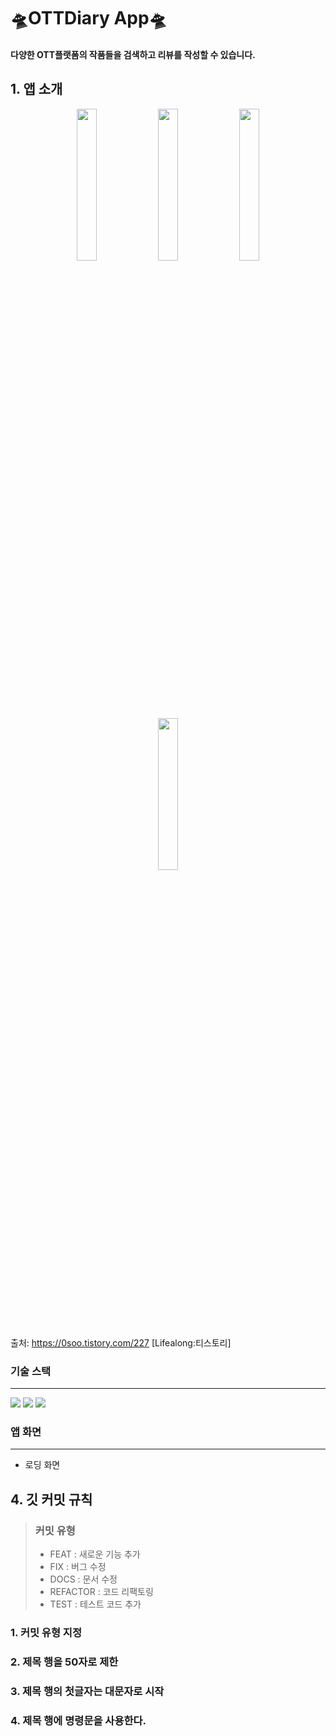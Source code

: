 #  🛸OTTDiary App🛸

#### 다양한 OTT플랫폼의 작품들을 검색하고 리뷰를 작성할 수 있습니다.


## 1. 앱 소개


<p align="center">  
   <img src="https://github.com/gotlr98/OTTDiary/assets/71820857/67b62533-f86c-49c4-8aaa-403337828137" align="center" width="25%">

   <img src="https://github.com/gotlr98/OTTDiary/assets/71820857/268415e8-54e9-4b36-8fdc-bfc4fbd054bc" align="center" width="25%">

   <img src="https://github.com/gotlr98/OTTDiary/assets/71820857/2bb81c2a-86f5-4795-a29f-dfb01a38486a" align="center" width="25%">

   <img src="https://github.com/gotlr98/OTTDiary/assets/71820857/4934207b-07a6-40f4-9898-92c429e722f4" align="center" width="25%"> 
</p>

출처: https://0soo.tistory.com/227 [Lifealong:티스토리]

### 기술 스택
------------------------------------
<div>
<img src="https://img.shields.io/badge/Swift-F05138?style=flat-square&logo=swift&logoColor=white"/>
<img src="https://img.shields.io/badge/realm-39477F?style=flat-square&logo=realm&logoColor=white"/>
<img src="https://img.shields.io/badge/themoviedatabase-01B4E4?style=flat-square&logo=themoviedatabase&logoColor=white"/>

</div>
   
### 앱 화면 
------------------------
* 로딩 화면    




## 4. 깃 커밋 규칙
> ### 커밋 유형
> + FEAT : 새로운 기능 추가
> + FIX : 버그 수정
> + DOCS : 문서 수정
> + REFACTOR : 코드 리팩토링
> + TEST : 테스트 코드 추가
### 1. 커밋 유형 지정
### 2. 제목 행을 50자로 제한
### 3. 제목 행의 첫글자는 대문자로 시작
### 4. 제목 행에 명령문을 사용한다.   
   







